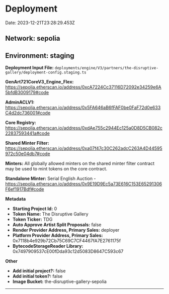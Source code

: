 
# Deployment

Date: 2023-12-21T23:28:29.453Z

## **Network:** sepolia

## **Environment:** staging

**Deployment Input File:** `deployments/engine/V3/partners/the-disruptive-gallery/deployment-config.staging.ts`

**GenArt721CoreV3_Engine_Flex:** https://sepolia.etherscan.io/address/0xcA7224Cc37116D72092e34259e6A5bfdB3009179#code

**AdminACLV1:** https://sepolia.etherscan.io/address/0x5FA646aB6fFAF0be0FaF72d0e633C4d2dc736001#code

**Core Registry:** https://sepolia.etherscan.io/address/0xdAe755c2944Ec125a0D8D5CB082c22837593441a#code

**Shared Minter Filter:** https://sepolia.etherscan.io/address/0xa07f47c30C262adcC263A4D44595972c50e04db7#code

**Minters:** All globally allowed minters on the shared minter filter contract may be used to mint tokens on the core contract.

**Standalone Minter:** Serial English Auction - https://sepolia.etherscan.io/address/0x9E19D9Ec5a73E616C153E65291306F6ef1917Bdf#code

**Metadata**

- **Starting Project Id:** 0
- **Token Name:** The Disruptive Gallery
- **Token Ticker:** TDG
- **Auto Approve Artist Split Proposals:** false
- **Render Provider Address, Primary Sales:** deployer
- **Platform Provider Address, Primary Sales:** 0x7118b4e929b72Cb75C69C7CF4467fA7E2761175f
- **BytecodeStorageReader Library:** 0x7497909537cE00fDda93c12d5083D8647C593c67

**Other**

- **Add initial project?:** false
- **Add initial token?:** false
- **Image Bucket:** the-disruptive-gallery-sepolia

---

